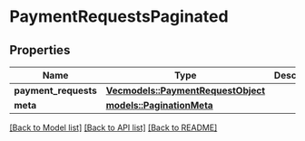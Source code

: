 # PaymentRequestsPaginated

## Properties

Name | Type | Description | Notes
------------ | ------------- | ------------- | -------------
**payment_requests** | [**Vec<models::PaymentRequestObject>**](PaymentRequestObject.md) |  | 
**meta** | [**models::PaginationMeta**](PaginationMeta.md) |  | 

[[Back to Model list]](../README.md#documentation-for-models) [[Back to API list]](../README.md#documentation-for-api-endpoints) [[Back to README]](../README.md)


